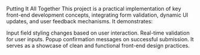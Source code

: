 Putting It All Together
This project is a practical implementation of key front-end development concepts, integrating form validation, dynamic UI updates, and user feedback mechanisms. It demonstrates:

Input field styling changes based on user interaction.
Real-time validation for user inputs.
Popup confirmation messages on successful submission.
It serves as a showcase of clean and functional front-end design practices.

